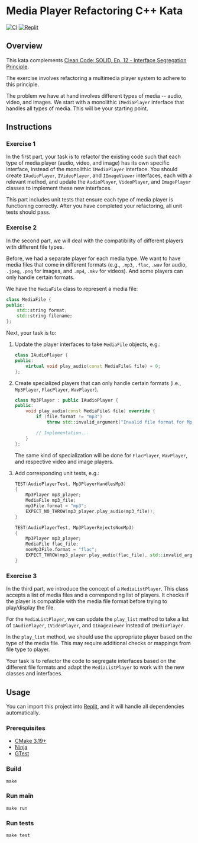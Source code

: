 # Media Player Refactoring C++ Kata

[![CI](https://github.com/Coding-Cuddles/media-player-refactoring-cpp-kata/actions/workflows/main.yml/badge.svg)](https://github.com/Coding-Cuddles/media-player-refactoring-cpp-kata/actions/workflows/main.yml)
[![Replit](https://replit.com/badge?caption=Try%20with%20Replit&variant=small)](https://replit.com/new/github/Coding-Cuddles/media-player-refactoring-cpp-kata)

## Overview

This kata complements [Clean Code: SOLID, Ep. 12 - Interface Segregation Principle](https://cleancoders.com/episode/clean-code-episode-12).

The exercise involves refactoring a multimedia player system to adhere to this
principle.

The problem we have at hand involves different types of media -- audio, video,
and images. We start with a monolithic `IMediaPlayer` interface that handles
all types of media. This will be your starting point.

## Instructions

### Exercise 1

In the first part, your task is to refactor the existing code such that each
type of media player (audio, video, and image) has its own specific interface,
instead of the monolithic `IMediaPlayer` interface. You should create
`IAudioPlayer`, `IVideoPlayer`, and `IImageViewer` interfaces, each with a
relevant method, and update the `AudioPlayer`, `VideoPlayer`, and `ImagePlayer`
classes to implement these new interfaces.

This part includes unit tests that ensure each type of media player is
functioning correctly. After you have completed your refactoring, all unit
tests should pass.

### Exercise 2

In the second part, we will deal with the compatibility of different players
with different file types.

Before, we had a separate player for each media type. We want to have media
files that come in different formats (e.g., `.mp3`, `.flac`, `.wav` for audio,
`.jpeg`, `.png` for images, and `.mp4`, `.mkv` for videos). And some players
can only handle certain formats.

We have the `MediaFile` class to represent a media file:

```cpp
class MediaFile {
public:
    std::string format;
    std::string filename;
};
```

Next, your task is to:

1. Update the player interfaces to take `MediaFile` objects, e.g.:

    ```cpp
    class IAudioPlayer {
    public:
        virtual void play_audio(const MediaFile& file) = 0;
    };
    ```

2. Create specialized players that can only handle certain formats (i.e.,
   `Mp3Player`, `FlacPlayer`, `WavPlayer`).

   ```cpp
   class Mp3Player : public IAudioPlayer {
   public:
       void play_audio(const MediaFile& file) override {
           if (file.format != "mp3")
               throw std::invalid_argument("Invalid file format for Mp3Player!");

           // Implementation...
       }
   };
   ```

   The same kind of specialization will be done for `FlacPlayer`, `WavPlayer`,
   and respective video and image players.

3. Add corresponding unit tests, e.g.:

   ```cpp
   TEST(AudioPlayerTest, Mp3PlayerHandlesMp3)
   {
       Mp3Player mp3_player;
       MediaFile mp3_file;
       mp3File.format = "mp3";
       EXPECT_NO_THROW(mp3_player.play_audio(mp3_file));
   }

   TEST(AudioPlayerTest, Mp3PlayerRejectsNonMp3)
   {
       Mp3Player mp3_player;
       MediaFile flac_file;
       nonMp3File.format = "flac";
       EXPECT_THROW(mp3_player.play_audio(flac_file), std::invalid_argument);
   }
   ```

### Exercise 3

In the third part, we introduce the concept of a `MediaListPlayer`. This class
accepts a list of media files and a corresponding list of players. It checks if
the player is compatible with the media file format before trying to
play/display the file.

For the `MediaListPlayer`, we can update the `play_list` method to take a list
of `IAudioPlayer`, `IVideoPlayer`, and `IImageViewer` instead of
`IMediaPlayer`.

In the `play_list` method, we should use the appropriate player based on the
type of the media file. This may require additional checks or mappings from
file type to player.

Your task is to refactor the code to segregate interfaces based on the
different file formats and adapt the `MediaListPlayer` to work with the new
classes and interfaces.

## Usage

You can import this project into [Replit](https://replit.com),
and it will handle all dependencies automatically.

### Prerequisites

* [CMake 3.19+](https://cmake.org)
* [Ninja](https://ninja-build.org)
* [GTest](https://github.com/google/googletest)

### Build

```console
make
```

### Run main

```console
make run
```

### Run tests

```console
make test
```
